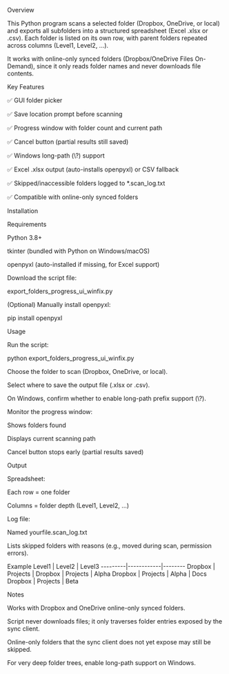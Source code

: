 Overview

This Python program scans a selected folder (Dropbox, OneDrive, or local) and exports all subfolders into a structured spreadsheet (Excel .xlsx or .csv). Each folder is listed on its own row, with parent folders repeated across columns (Level1, Level2, …).

It works with online-only synced folders (Dropbox/OneDrive Files On-Demand), since it only reads folder names and never downloads file contents.

Key Features

✅ GUI folder picker

✅ Save location prompt before scanning

✅ Progress window with folder count and current path

✅ Cancel button (partial results still saved)

✅ Windows long-path (\\?\) support

✅ Excel .xlsx output (auto-installs openpyxl) or CSV fallback

✅ Skipped/inaccessible folders logged to *.scan_log.txt

✅ Compatible with online-only synced folders

Installation

Requirements

Python 3.8+

tkinter (bundled with Python on Windows/macOS)

openpyxl (auto-installed if missing, for Excel support)

Download the script file:

export_folders_progress_ui_winfix.py


(Optional) Manually install openpyxl:

pip install openpyxl

Usage

Run the script:

python export_folders_progress_ui_winfix.py


Choose the folder to scan (Dropbox, OneDrive, or local).

Select where to save the output file (.xlsx or .csv).

On Windows, confirm whether to enable long-path prefix support (\\?\).

Monitor the progress window:

Shows folders found

Displays current scanning path

Cancel button stops early (partial results saved)

Output

Spreadsheet:

Each row = one folder

Columns = folder depth (Level1, Level2, …)

Log file:

Named yourfile.scan_log.txt

Lists skipped folders with reasons (e.g., moved during scan, permission errors).

Example
Level1   | Level2     | Level3
---------|------------|--------
Dropbox  | Projects   |
Dropbox  | Projects   | Alpha
Dropbox  | Projects   | Alpha | Docs
Dropbox  | Projects   | Beta

Notes

Works with Dropbox and OneDrive online-only synced folders.

Script never downloads files; it only traverses folder entries exposed by the sync client.

Online-only folders that the sync client does not yet expose may still be skipped.

For very deep folder trees, enable long-path support on Windows.
